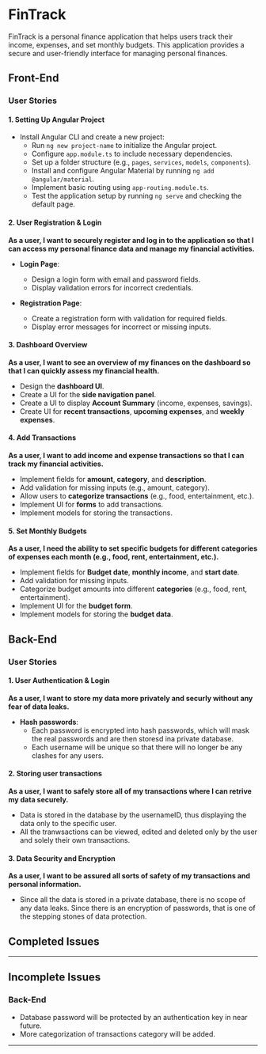 # FinTrack

FinTrack is a personal finance application that helps users track their income, expenses, and set monthly budgets. This application provides a secure and user-friendly interface for managing personal finances.

## Front-End

### User Stories

#### 1. Setting Up Angular Project
- Install Angular CLI and create a new project:
  - Run `ng new project-name` to initialize the Angular project.
  - Configure `app.module.ts` to include necessary dependencies.
  - Set up a folder structure (e.g., `pages`, `services`, `models`, `components`).
  - Install and configure Angular Material by running `ng add @angular/material`.
  - Implement basic routing using `app-routing.module.ts`.
  - Test the application setup by running `ng serve` and checking the default page.

#### 2. User Registration & Login
**As a user, I want to securely register and log in to the application so that I can access my personal finance data and manage my financial activities.**

- **Login Page**:
  - Design a login form with email and password fields.
  - Display validation errors for incorrect credentials.

- **Registration Page**:
  - Create a registration form with validation for required fields.
  - Display error messages for incorrect or missing inputs.

#### 3. Dashboard Overview
**As a user, I want to see an overview of my finances on the dashboard so that I can quickly assess my financial health.**

- Design the **dashboard UI**.
- Create a UI for the **side navigation panel**.
- Create a UI to display **Account Summary** (income, expenses, savings).
- Create UI for **recent transactions**, **upcoming expenses**, and **weekly expenses**.

#### 4. Add Transactions
**As a user, I want to add income and expense transactions so that I can track my financial activities.**

- Implement fields for **amount**, **category**, and **description**.
- Add validation for missing inputs (e.g., amount, category).
- Allow users to **categorize transactions** (e.g., food, entertainment, etc.).
- Implement UI for **forms** to add transactions.
- Implement models for storing the transactions.

#### 5. Set Monthly Budgets
**As a user, I need the ability to set specific budgets for different categories of expenses each month (e.g., food, rent, entertainment, etc.).**

- Implement fields for **Budget date**, **monthly income**, and **start date**.
- Add validation for missing inputs.
- Categorize budget amounts into different **categories** (e.g., food, rent, entertainment).
- Implement UI for the **budget form**.
- Implement models for storing the **budget data**.


## Back-End

### User Stories


#### 1. User Authentication & Login
**As a user, I want to store my data more privately and securly without any fear of data leaks.**

- **Hash passwords**:
  - Each password is encrypted into hash passwords, which will mask the real passwords and are then storesd ina private database.
  - Each username will be unique so that there will no longer be any clashes for any users.


#### 2. Storing user transactions
**As a user, I want to safely store all of my transactions where I can retrive my data securely.**

- Data is stored in the database by the usernameID, thus displaying the data only to the specific user.
- All the tranwsactions can be viewed, edited and deleted only by the user and solely their own transactions.

#### 3. Data Security and Encryption
**As a user, I want to be assured all sorts of safety of my transactions and personal information.**

- Since all the data is stored in a private database, there is no scope of any data leaks. Since there is an encryption of passwords, that is one of the stepping stones of data protection.



## Completed Issues


---

## Incomplete Issues

### Back-End

 - Database password will be protected by an authentication key in near future.
 - More categorization of transactions category will be added.
---

